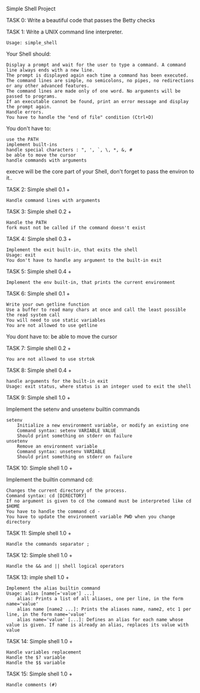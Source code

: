Simple Shell Project

TASK 0:
Write a beautiful code that passes the Betty checks

TASK 1:
Write a UNIX command line interpreter.

    Usage: simple_shell

Your Shell should:

    Display a prompt and wait for the user to type a command. A command line always ends with a new line.
    The prompt is displayed again each time a command has been executed.
    The command lines are simple, no semicolons, no pipes, no redirections or any other advanced features.
    The command lines are made only of one word. No arguments will be passed to programs.
    If an executable cannot be found, print an error message and display the prompt again.
    Handle errors.
    You have to handle the "end of file" condition (Ctrl+D)

You don't have to:

    use the PATH
    implement built-ins
    handle special characters : ", ', `, \, *, &, #
    be able to move the cursor
    handle commands with arguments

execve will be the core part of your Shell, don't forget to pass the environ to it..

TASK 2:
Simple shell 0.1 +

    Handle command lines with arguments


TASK 3:
Simple shell 0.2 +

    Handle the PATH
    fork must not be called if the command doesn't exist


TASK 4:
Simple shell 0.3 +

    Implement the exit built-in, that exits the shell
    Usage: exit
    You don't have to handle any argument to the built-in exit


TASK 5:
Simple shell 0.4 +

    Implement the env built-in, that prints the current environment

TASK 6:
Simple shell 0.1 +

	Write your own getline function
	Use a buffer to read many chars at once and call the least possible the read system call
	You will need to use static variables
	You are not allowed to use getline
You dont have to:
	be able to move the cursor

TASK 7:
Simple shell 0.2 +

	You are not allowed to use strtok

TASK 8:
Simple shell 0.4 +

	handle arguments for the built-in exit
	Usage: exit status, where status is an integer used to exit the shell

TASK 9:
Simple shell 1.0 +

Implement the setenv and unsetenv builtin commands

	setenv
		Initialize a new environment variable, or modify an existing one
		Command syntax: setenv VARIABLE VALUE
		Should print something on stderr on failure
	unsetenv
		Remove an environment variable
		Command syntax: unsetenv VARIABLE
		Should print something on stderr on failure

TASK 10:
Simple shell 1.0 +

Implement the builtin command cd:

	Changes the current directory of the process.
	Command syntax: cd [DIRECTORY]
	If no argument is given to cd the command must be interpreted like cd $HOME
	You have to handle the command cd -
	You have to update the environment variable PWD when you change directory

TASK 11:
Simple shell 1.0 +

	Handle the commands separator ;

TASK 12:
Simple shell 1.0 +

	Handle the && and || shell logical operators

TASK 13:
imple shell 1.0 +

	Implement the alias builtin command
	Usage: alias [name[='value'] ...]
		alias: Prints a list of all aliases, one per line, in the form name='value'
		alias name [name2 ...]: Prints the aliases name, name2, etc 1 per line, in the form name='value'
		alias name='value' [...]: Defines an alias for each name whose value is given. If name is already an alias, replaces its value with value

TASK 14:
Simple shell 1.0 +

	Handle variables replacement
	Handle the $? variable
	Handle the $$ variable

TASK 15:
Simple shell 1.0 +

	Handle comments (#)
